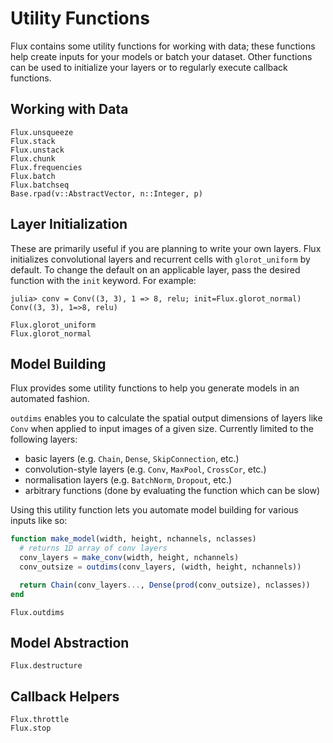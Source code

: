 # Utility Functions

Flux contains some utility functions for working with data; these functions
help create inputs for your models or batch your dataset.
Other functions can be used to initialize your layers or to regularly execute
callback functions.

## Working with Data

```@docs
Flux.unsqueeze
Flux.stack
Flux.unstack
Flux.chunk
Flux.frequencies
Flux.batch
Flux.batchseq
Base.rpad(v::AbstractVector, n::Integer, p)
```

## Layer Initialization

These are primarily useful if you are planning to write your own layers.
Flux initializes convolutional layers and recurrent cells with `glorot_uniform`
by default.
To change the default on an applicable layer, pass the desired function with the
`init` keyword. For example:
```jldoctest; setup = :(using Flux)
julia> conv = Conv((3, 3), 1 => 8, relu; init=Flux.glorot_normal)
Conv((3, 3), 1=>8, relu)
```

```@docs
Flux.glorot_uniform
Flux.glorot_normal
```

## Model Building

Flux provides some utility functions to help you generate models in an automated fashion.

`outdims` enables you to calculate the spatial output dimensions of layers like `Conv` when applied to input images of a given size.
Currently limited to the following layers:
- basic layers (e.g. `Chain`, `Dense`, `SkipConnection`, etc.)
- convolution-style layers (e.g. `Conv`, `MaxPool`, `CrossCor`, etc.)
- normalisation layers (e.g. `BatchNorm`, `Dropout`, etc.)
- arbitrary functions (done by evaluating the function which can be slow)

Using this utility function lets you automate model building for various inputs like so:
```julia
function make_model(width, height, nchannels, nclasses)
  # returns 1D array of conv layers
  conv_layers = make_conv(width, height, nchannels)
  conv_outsize = outdims(conv_layers, (width, height, nchannels))

  return Chain(conv_layers..., Dense(prod(conv_outsize), nclasses))
end
```

```@docs
Flux.outdims
```

## Model Abstraction

```@docs
Flux.destructure
```

## Callback Helpers

```@docs
Flux.throttle
Flux.stop
```
